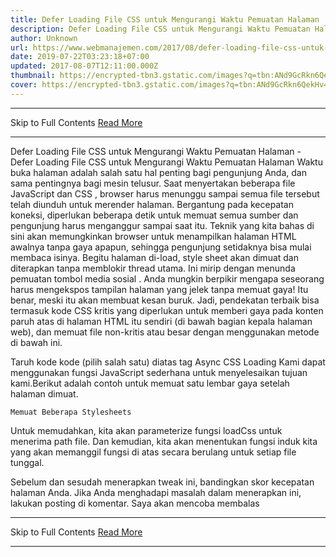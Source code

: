 ```yaml
---
title: Defer Loading File CSS untuk Mengurangi Waktu Pemuatan Halaman
description: Defer Loading File CSS untuk Mengurangi Waktu Pemuatan Halaman
author: Unknown
url: https://www.webmanajemen.com/2017/08/defer-loading-file-css-untuk-mengurangi.html
date: 2019-07-22T03:23:18+07:00
updated: 2017-08-07T12:11:00.000Z
thumbnail: https://encrypted-tbn3.gstatic.com/images?q=tbn:ANd9GcRkn6QekHv4y1EKpYAOy9FD3qAngAFoLYAB9faenCIkJi44YFLGAmFBWDa5
cover: https://encrypted-tbn3.gstatic.com/images?q=tbn:ANd9GcRkn6QekHv4y1EKpYAOy9FD3qAngAFoLYAB9faenCIkJi44YFLGAmFBWDa5
---
```


<hr/> Skip to Full Contents <a href="https://www.webmanajemen.com/2017/08/defer-loading-file-css-untuk-mengurangi.html" rel="follow" class="button" id="read-more">Read More</a> <hr/> Defer Loading File CSS untuk Mengurangi Waktu Pemuatan Halaman - Defer Loading File CSS untuk Mengurangi Waktu Pemuatan Halaman Waktu buka halaman adalah salah satu hal penting bagi pengunjung Anda, dan sama pentingnya bagi mesin telusur. Saat menyertakan beberapa file JavaScript dan CSS , browser harus menunggu sampai semua file tersebut telah diunduh untuk merender halaman.
Bergantung pada kecepatan koneksi, diperlukan beberapa detik untuk memuat semua sumber dan pengunjung harus menganggur sampai saat itu.
Teknik yang kita bahas di sini akan memungkinkan browser untuk menampilkan halaman HTML awalnya tanpa gaya apapun, sehingga pengunjung setidaknya bisa mulai membaca isinya. Begitu halaman di-load, style sheet akan dimuat dan diterapkan tanpa memblokir thread utama. Ini mirip dengan  menunda pemuatan tombol media sosial  .
Anda mungkin berpikir mengapa seseorang harus mengekspos tampilan halaman yang jelek tanpa memuat gaya! Itu benar, meski itu akan membuat kesan buruk. Jadi, pendekatan terbaik bisa termasuk kode CSS kritis yang diperlukan untuk memberi gaya pada konten paruh atas di halaman HTML itu sendiri (di bawah bagian kepala halaman web), dan memuat file non-kritis atau besar dengan menggunakan metode di bawah ini.

Taruh kode kode (pilih salah satu) diatas </body> tag
Async CSS Loading
Kami dapat menggunakan fungsi JavaScript sederhana untuk menyelesaikan tujuan kami.Berikut adalah contoh untuk memuat satu lembar gaya setelah halaman dimuat.
<script>
//define function to load css
var loadCss = function(){
    var cssLink = document.createElement('link');
    cssLink.rel = 'stylesheet';
    cssLink.href = 'myawesomestyle.css';
    var head = document.getElementsByTagName('head')[0];
    head.parentNode.insertBefore(cssLink, head);
};
 //call function on window load
window.addEventListener('load', loadCss);
</script>
    Memuat Beberapa Stylesheets
Untuk memudahkan, kita akan parameterize fungsi loadCss untuk menerima path
file. Dan kemudian, kita akan menentukan fungsi induk kita yang akan
memanggil fungsi di atas secara berulang untuk setiap file tunggal.
<script>
var loadMultipleCss = function(){
    //load local stylesheet
    loadCss('myawesomestyle.css');
     
    //load Bootstrap from CDN
    loadCss('https://maxcdn.bootstrapcdn.com/bootstrap/3.3.5/css/bootstrap.min.css');
     
    //load Bootstrap theme from CDN
    loadCss('https://maxcdn.bootstrapcdn.com/bootstrap/3.3.5/css/bootstrap-theme.min.css');
} 
var loadCss = function(cssPath){
    var cssLink = document.createElement('link');
    cssLink.rel = 'stylesheet';
    cssLink.href = cssPath;
    var head = document.getElementsByTagName('head')[0];
    head.parentNode.insertBefore(cssLink, head);
};
 //call function on window load
window.addEventListener('load', loadMultipleCss);
</script>
Sebelum dan sesudah menerapkan tweak ini, bandingkan skor kecepatan halaman Anda. Jika Anda menghadapi masalah dalam menerapkan ini, lakukan posting di komentar. Saya akan mencoba membalas <hr/> Skip to Full Contents <a href="https://www.webmanajemen.com/2017/08/defer-loading-file-css-untuk-mengurangi.html" rel="follow" class="button" id="read-more">Read More</a> <hr/>